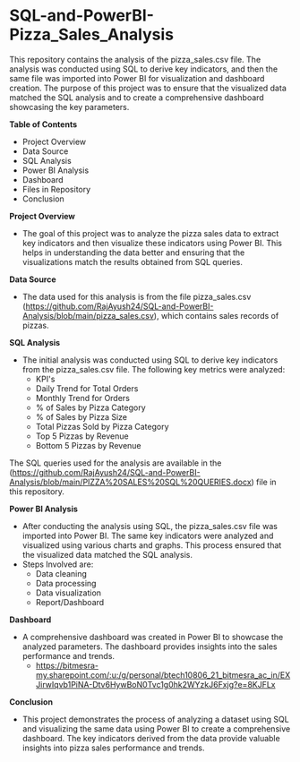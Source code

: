 # SQL-and-PowerBI-Pizza_Sales_Analysis
This repository contains the analysis of the pizza_sales.csv file. The analysis was conducted using SQL to derive key indicators, and then the same file was imported into Power BI for visualization and dashboard creation. The purpose of this project was to ensure that the visualized data matched the SQL analysis and to create a comprehensive dashboard showcasing the key parameters.

**Table of Contents**
- Project Overview
- Data Source
- SQL Analysis
- Power BI Analysis
- Dashboard
- Files in Repository
- Conclusion

**Project Overview**
- The goal of this project was to analyze the pizza sales data to extract key indicators and then visualize these indicators using Power BI. This helps in understanding the data better and ensuring that the visualizations match the results obtained from SQL queries.

**Data Source**
- The data used for this analysis is from the file pizza_sales.csv (https://github.com/RajAyush24/SQL-and-PowerBI-Analysis/blob/main/pizza_sales.csv), which contains sales records of pizzas.

**SQL Analysis**
- The initial analysis was conducted using SQL to derive key indicators from the pizza_sales.csv file. The following key metrics were analyzed:
  - KPI's
  - Daily Trend for Total Orders
  - Monthly Trend for Orders
  - % of Sales by Pizza Category
  - % of Sales by Pizza Size
  - Total Pizzas Sold by Pizza Category
  - Top 5 Pizzas by Revenue
  - Bottom 5 Pizzas by Revenue

The SQL queries used for the analysis are available in the (https://github.com/RajAyush24/SQL-and-PowerBI-Analysis/blob/main/PIZZA%20SALES%20SQL%20QUERIES.docx) file in this repository.

**Power BI Analysis**
- After conducting the analysis using SQL, the pizza_sales.csv file was imported into Power BI. The same key indicators were analyzed and visualized using various charts and graphs. This process ensured that the visualized data matched the SQL analysis.
- Steps Involved are:
  - Data cleaning
  - Data processing
  - Data visualization
  - Report/Dashboard

**Dashboard**
- A comprehensive dashboard was created in Power BI to showcase the analyzed parameters. The dashboard provides insights into the sales performance and trends.
  - https://bitmesra-my.sharepoint.com/:u:/g/personal/btech10806_21_bitmesra_ac_in/EXJirwIqvb1PiNA-Dtv6HywBoN0Tvc1g0hk2WYzkJ6Fxjg?e=8KJFLx
 
**Conclusion**
- This project demonstrates the process of analyzing a dataset using SQL and visualizing the same data using Power BI to create a comprehensive dashboard. The key indicators derived from the data provide valuable insights into pizza sales performance and trends.
